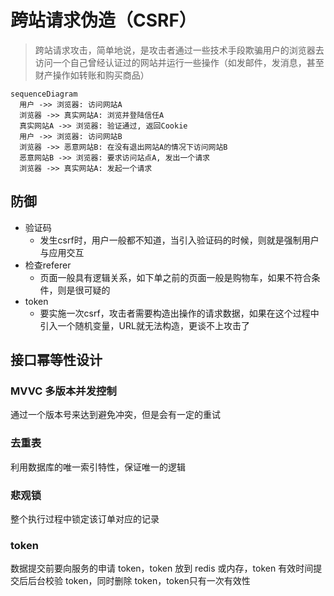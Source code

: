 # 跨站请求伪造（CSRF）

>跨站请求攻击，简单地说，是攻击者通过一些技术手段欺骗用户的浏览器去访问一个自己曾经认证过的网站并运行一些操作（如发邮件，发消息，甚至财产操作如转账和购买商品）

```mermaid
sequenceDiagram
  用户 ->> 浏览器: 访问网站A
  浏览器 ->> 真实网站A: 浏览并登陆信任A
  真实网站A ->> 浏览器: 验证通过, 返回Cookie
  用户 ->> 浏览器: 访问网站B
  浏览器 ->> 恶意网站B: 在没有退出网站A的情况下访问网站B
  恶意网站B ->> 浏览器: 要求访问站点A, 发出一个请求
  浏览器 ->> 真实网站A: 发起一个请求
```

## 防御

- 验证码
  - 发生csrf时，用户一般都不知道，当引入验证码的时候，则就是强制用户与应用交互
- 检查referer
  - 页面一般具有逻辑关系，如下单之前的页面一般是购物车，如果不符合条件，则是很可疑的
- token
  - 要实施一次csrf，攻击者需要构造出操作的请求数据，如果在这个过程中引入一个随机变量，URL就无法构造，更谈不上攻击了

## 接口幂等性设计

### MVVC 多版本并发控制

通过一个版本号来达到避免冲突，但是会有一定的重试

### 去重表

利用数据库的唯一索引特性，保证唯一的逻辑

### 悲观锁

整个执行过程中锁定该订单对应的记录

### token

数据提交前要向服务的申请 token，token 放到 redis 或内存，token 有效时间提交后后台校验 token，同时删除 token，token只有一次有效性